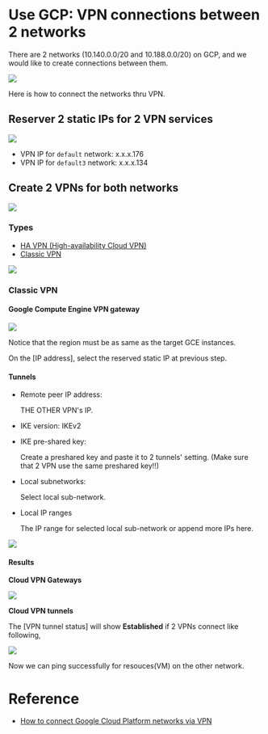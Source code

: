 # Use GCP: VPN connections between 2 networks

There are 2 networks (10.140.0.0/20 and 10.188.0.0/20) on GCP, and we would like to create connections between them.

![](assets/001.png)

Here is how to connect the networks thru VPN.


## Reserver 2 static IPs for 2 VPN services

![](assets/002.png)


- VPN IP for `default` network: x.x.x.176
- VPN IP for `default3` network: x.x.x.134




## Create 2 VPNs for both networks



![](assets/003.png)

### Types

- [HA VPN (High-availability Cloud VPN)](https://cloud.google.com/vpn/docs/concepts/overview#ha-vpn)
- [Classic VPN](https://cloud.google.com/vpn/docs/concepts/overview#classic-vpn)

![](assets/004.png)



### Classic VPN

#### Google Compute Engine VPN gateway

![](assets/005.png)

Notice that the region must be as same as the target GCE instances.

On the [IP address], select the reserved static IP at previous step.


#### Tunnels

- Remote peer IP address: 

  THE OTHER VPN's IP.

- IKE version: IKEv2

- IKE pre-shared key:
  
  Create a preshared key and paste it to 2 tunnels' setting.
  (Make sure that 2 VPN use the same preshared key!!)

- Local subnetworks:

  Select local sub-network.

- Local IP ranges

  The IP range for selected local sub-network or append more IPs here.


![](assets/006.png)




#### Results

**Cloud VPN Gateways**

![](assets/007.png)


**Cloud VPN tunnels**

The [VPN tunnel status] will show **Established** if 2 VPNs connect like  following,

![](assets/008.png)


Now we can ping successfully for resouces(VM) on the other network.



# Reference

- [How to connect Google Cloud Platform networks via VPN](https://medium.com/google-cloud/how-to-connect-google-cloud-platform-networks-via-vpn-622e47d510ba)
